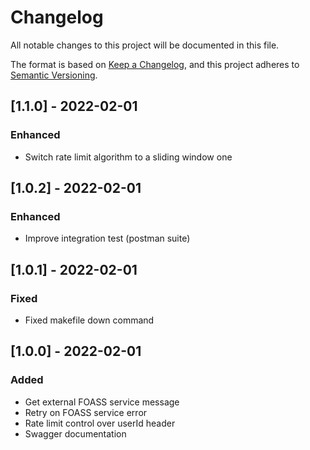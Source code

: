 # Changelog

All notable changes to this project will be documented in this file.

The format is based on [Keep a Changelog](https://keepachangelog.com/en/1.0.0/), and this project adheres
to [Semantic Versioning](https://semver.org/spec/v2.0.0.html).

## [1.1.0] - 2022-02-01

### Enhanced

* Switch rate limit algorithm to a sliding window one

## [1.0.2] - 2022-02-01

### Enhanced

* Improve integration test (postman suite)

## [1.0.1] - 2022-02-01

### Fixed

* Fixed makefile down command

## [1.0.0] - 2022-02-01

### Added

* Get external FOASS service message
* Retry on FOASS service error
* Rate limit control over userId header
* Swagger documentation
